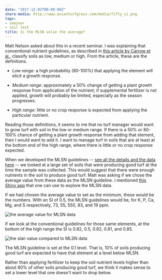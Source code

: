 ```yaml
---
date: "2017-12-02T00:00:00Z"
share-media: http://www.asianturfgrass.com/media/fifty_si.png
tags:
- seminar
- soil test
title: Is the MLSN value the average?
---
```


Matt Nelson asked about this in a recent seminar. I was explaining that conventional nutrient guidelines, as described in [this article by Carrow et al.](http://tic.msu.edu/tgif/flink?recno=93213), classify soils as low, medium or high. From the article, these are the definitions.

* *Low range:* a high probability (80-100%) that applying the element will elicit a growth response.

* *Medium range:* approximately a 50% change of getting a plant growth response from application of the nutrient; if supplemental fertilizer is not applied, growth will probably be limited, especially as the season progresses.

* *High range:* little or no crop response is expected from applying the particular nutrient.

Reading those definitions, it seems to me that no turf manager would want to grow turf with soil in the low or medium range. If there is a 50% or 80-100% chance of getting a plant growth response from adding that element, then I would want to add it. I want to manage turf in soils that are at least at the bottom end of the high range, where there is little or no crop response expected. 

When we developed the MLSN guidelines -- [see all the details and the data here](http://www.asianturfgrass.com/2016_mlsn_paper/) -- we looked at a large set of soils that were producing good turf at the time the sample was collected. This would suggest that there were enough nutrients in the soil to produce good turf. Matt was asking if we chose the average value from these data as the MLSN guideline. I mentioned [this Shiny app](https://asianturfgrass.shinyapps.io/turfsi/) that one can use to explore the MLSN data.

If we had chosen the average value to set as the minimum, these would be the numbers. With an SI of 0.5, the MLSN guidelines would be, for K, P, Ca, Mg, and S respectively, 73, 55, 550, 83, and 19 ppm.

![the average value for MLSN data](/media/fifty_si.png)

If we look at the conventional guidelines for those same elements, at the bottom of the high range the SI is 0.82, 0.5, 0.82, 0.81, and 0.85. 

![the slan value compared to MLSN data](/media/slan.png)

The MLSN guideline is set at the 0.1 level. That is, 10% of soils producing good turf are expected to have that element at a level below MLSN.

Rather than applying fertilizer to keep the soil nutrient levels higher than about 80% of other soils producing good turf, we think it makes sense to set a lower level that one doesn't want to drop below. 






